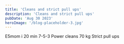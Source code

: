```yaml
---
title: 'Cleans and strict pull ups'
description: 'Cleans and strict pull ups'
pubDate: 'Aug 30 2023'
heroImage: '/blog-placeholder-3.jpg'
---
```

E5mom i 20 min
7-5-3
Power cleans 70 kg
Strict pull ups
